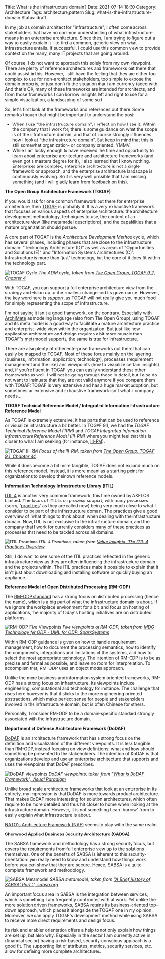 Title: What is the infrastructure domain?
Date: 2021-07-14 18:30
Category: Architecture
Tags: architecture,pattern
Slug: what-is-the-infrastructure-domain
Status: draft

In my job as domain architect for "infrastructure", I often come across
stakeholders that have no common understanding of what infrastructure means in
an enterprise architecture. Since then, I am trying to figure out a way to
easily explain it - to find a common, generic view on what infrastructure
entails. If successful, I could use this common view to provide context on the
many, many IT projects that are going around.

Of course, I do not want to approach this solely from my own viewpoint. There
are plenty of reference architectures and frameworks out there that could assist
in this. However, I still have the feeling that they are either too complex to
use for non-architect stakeholders, too simple to expose the domain properly, or
just don't fit the situation that I am currently faced with. And that's OK,
many of these frameworks are intended for architects, and from those frameworks
I can borrow insights left and right to use for a simple visualization, a
landscaping of some sort.

So, let's first look at the frameworks and references out there. Some remarks
though that might be important to understand the post:

- When I use "the infrastructure domain", I reflect on how I see it. Within the
  company that I work for, there is some guidance on what the scope is of the
  infratructure domain, and that of course strongly influences how I look at
  "the infrastructure domain". But keep in mind that this is still somewhat
  organization- or company oriented. YMMV.
- While I am lucky enough to have received the time and opportunity to learn
  about enterprise architecture and architecture frameworks (and even got a
  masters degree for it), I also learned that I know nothing. Enterprises are
  complex, enterprise architecture is not a single framework or approach, and
  the enterprise architecture landscape is continuously evolving. So it is very
  well possible that I am missing something (and I will gladly learn from
  feedback on this).

**The Open Group Architecture Framework (TOGAF)**

If you would ask for one common framework out there for enterprise architecture,
then [TOGAF](https://pubs.opengroup.org/architecture/togaf9-doc/arch/) is
probably it. It is a very exhaustive framework that focuses on various aspects
of enterprise architecture: the architecture development methodology, techniques
to use, the content of an architecture view (like metamodel descriptions), and the
capabilities that a mature organization should pursue.

A core part of TOGAF is the *Architecture Development Method* cycle, which has
several phases, including phases that are close to the infrastructure domain:
"Technology Architecture (D)" as well as areas of "Opportunities and Solutions
(E)" and "Information Systems Architectures (C)". Infrastructure is more than
'just' technology, but the core of it does fit within the technology part.

![TOGAF Cycle]({static}/images/202107/togaf-adm-cycle.png)
*The ADM cycle, taken from [The Open Group, TOGAF 9.2, Chapter 4](https://pubs.opengroup.org/architecture/togaf9-doc/arch/chap04.html)*

With TOGAF, you can support a full enterprise architecture view from the
strategy and vision up to the smallest change and its governance. However, the
key word here is *support*, as TOGAF will not really give you much food for
simply representing the scope of infrastructure.

I'm not saying it isn't a good framework, on the contrary. Especially with
[ArchiMate](http://www.opengroup.org/archimate-forum) as modeling language (also
from The Open Group), using TOGAF and its meta model is a good way to facilitate
a mature architecture practice and enterprise-wide view within the
organization. But just like how application architecture and design requires a
bit more muscle than [TOGAF's
metamodel](https://pubs.opengroup.org/architecture/togaf9-doc/arch/chap30.html)
supports, the same is true for infrastructure.

There are also plenty of other enterprise frameworks out there that can easily
be mapped to TOGAF. Most of these focus mainly on the layering (business,
information, application, technology), processes (requirement management and the
like) and viewpoints (how to visualize certain insights) and, if you're fluent
in TOGAF, you can easily understand these other frameworks as well. I will not
be going through those in detail, but I also do not want to insinuate that they
are not valid anymore if you compare them with TOGAF: TOGAF is very extensive
and has a huge market adoption, but sometimes an extensive and exhaustive
framework isn't what a company needs...

**TOGAF Technical Reference Model / Integrated Information Infrastructure
Reference Model**

As TOGAF is extremely extensive, it has parts that can be used to reference or
visualize infrastructure a bit better. In TOGAF 9.1, we had the *TOGAF Technical
Reference Model (TRM)* and *TOGAF Integrated Information Infrastructure
Reference Model (III-RM)* where you might feel that this is closer to what I
am seeking (for instance,
[III-RM](https://pubs.opengroup.org/architecture/togaf91-doc/arch/chap44.html)).

![TOGAF III-RM]({static}/images/202107/togaf-iii-rm.png)
*Focus of the III-RM, taken from [The Open Group, TOGAF 9.1, Chapter 44](https://pubs.opengroup.org/architecture/togaf91-doc/arch/chap44.html)*

While it does become a bit more tangible, TOGAF does not expand much on this
reference model. Instead, it is more meant as a starting point for organizations
to develop their own reference models.

**Information Technology Infrastructure Library (ITIL)**

[ITIL 4](https://www.axelos.com/best-practice-solutions/itil) is another very
common framework, this time owned by AXELOS Limited. The focus of ITIL is on
process support, with many processes (sorry,
'[practices](https://wiki.en.it-processmaps.com/index.php/ITIL_4)' as they are
called now) being very much close to what I consider to be part of the
infrastructure domain. The practices give a good overview of 'what things to
think about' when dealing with the infrastructure domain. Now, ITIL is not
exclusive to the infrastructure domain, and the company that I work for
currently considers many of these practices as processes that need to be tackled
across all domains.

![ITIL Practices]({static}/images/202107/itil-practices.jpg)
*ITIL 4 Practices, taken from [Value Insights, The ITIL 4 Practices Overview](https://valueinsights.ch/-the-itil-4-practices-overview/)*

Still, I do want to see some of the ITIL practices reflected in the generic
infrastructure view as they are often influencing the infrastructure domain and
the projects within. The ITIL practices make it possible to explain that it
isn't just about downloading and installing software or quickly buying an
appliance.

**Reference Model of Open Distributed Processing (RM-ODP)**

The [RM-ODP standard](http://www.rm-odp.net/) has a strong focus on distributed
processing (hence the name), which is a big part of what the infrastructure
domain is about. If we ignore the workplace environment for a bit, and focus on
hosting of applications, the majority of today's hosting initiatives are on
distributed platforms.

![RM-ODP Five Viewpoints]({static}/images/202107/rm-odp.png)
*Five viewpoints of RM-ODP, taken from [MDG Technology for ODP - UML for ODP, SparxSystems](https://sparxsystems.com/products/3rdparty/odp/index.html)*

Within RM-ODP guidance is given on how to handle requirement management, how to
document the processing semantics, how to identify the components, integrations
and limitations of the systems, and how to select the most appropriate
technology. The intention of RM-ODP is to be as precise and formal as possible,
and leave no room for interpretation. To accomplish that, RM-ODP uses an object
model approach.

Unlike the more business and information system oriented frameworks, RM-ODP has
a strong focus on infrastructure. Its viewpoints include engineering,
computational and technology for instance. The challenge that rises here
however is that it sticks to the more engineering oriented abstractions, which
make perfect sense for people and stakeholders involved in the infrastructure
domain, but is often Chinese for others.

Personally, I consider RM-ODP to be a domain-specific standard strongly
associated with the infrastructure domain.

**Department of Defense Architecture Framework (DoDAF)**

[DoDAF](https://dodcio.defense.gov/library/dod-architecture-framework/)
 is an architecture framework that has a strong focus on the definition
and visualization of the different viewpoints. It is less tangible than RM-ODP,
instead focusing on view definitions: what and how should something be
presented to the stakeholders. The intention of DoDAF is that organizations
develop and use an enterprise architecture that supports and uses the
viewpoints that DoDAF prescribes.

![DoDAF viewpoints]({static}/images/202107/dodaf-viewpoints.png)
*DoDAF viewpoints, taken from ["What is DoDAF Framework", Visual Paradigm](https://www.visual-paradigm.com/guide/enterprise-architecture/what-is-dodaf-framework/)*

Unlike broad scale architecture frameworks that look at an enterprise in its
entirety, my impression is that DoDAF is more towards product architecture.
That makes DoDAF more interesting for solution architectures, which often
require to be more detailed and thus hit closer to home when looking at the
infrastructure domain. However, it is not something I can 'borrow' from to
easily explain what infrastructure is about.

[NATO's Architecture Framework (NAF)](https://www.nato.int/cps/en/natohq/topics_157575.htm)
seems to play witin the same realm.

**Sherwood Applied Business Security Architecture (SABSA)**

The SABSA framework and methodology has a strong security focus, but covers the
requirements from full enterprise view up to the solutions themselves. One of
the benefits of SABSA is inherent to this security-orientation: you really need
to know and understand how things work before you can show that they are
secure. Hence, SABSA is a quite complete framework and methodology.

![SABSA Metamodel]({static}/images/202107/sabsa-metamodel.png)
*SABSA metamodel, taken from ["A Brief History of SABSA: Part 1", sabsa.org](https://sabsa.org/the-chief-architects-blog-a-brief-history-of-sabsa-21-years-old-this-year/)*

An important focus area in SABSA is the integration between services, which is
something I am frequently confronted with at work. Yet unlike the more solution
driven frameworks, SABSA retains its business-oriented top-down approach, which
places it alongside the TOGAF one in my opinion. Moreover, we can apply TOGAF's
development method while using SABSA to receive more direct requirements and
design focus.

Its risk and enabler orientation offers a help to not only explain how things
are set up, but also why. Especially in the sector I am currently active in
(financial sector) having a risk-based, security-conscious approach is a good
fit. The supporting list of attributes, metrics, security services, etc. allow
for defining more complete architectures.

<!-- PELICAN_END_SUMMARY -->
